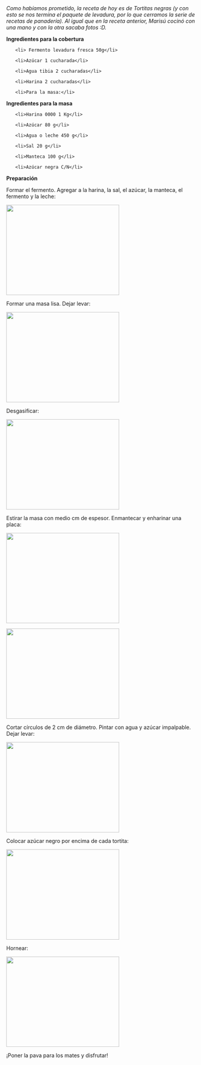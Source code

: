 <html><body><em>Como habíamos prometido, la receta de hoy es de Tortitas negras (y con esto se nos termina el paquete de levadura, por lo que cerramos la serie de recetas de panadería). Al igual que en la receta anterior, Marisú cocinó con una mano y con la otra sacaba fotos :D.</em>

<!--more-->

<strong>Ingredientes para la cobertura</strong>

<ul>

	<li> Fermento levadura fresca 50g</li>

	<li>Azúcar 1 cucharada</li>

	<li>Agua tibia 2 cucharadas</li>

	<li>Harina 2 cucharadas</li>

	<li>Para la masa:</li>

</ul>

<strong>Ingredientes para la masa</strong>

<ul>

	<li>Harina 0000 1 Kg</li>

	<li>Azúcar 80 g</li>

	<li>Agua o leche 450 g</li>

	<li>Sal 20 g</li>

	<li>Manteca 100 g</li>

	<li>Azúcar negra C/N</li>

</ul>

<strong>Preparación</strong>



Formar el fermento. Agregar a la harina, la sal, el azúcar, la manteca, el fermento y la leche:



<a href="/wp-content/uploads/2009/04/17-04-09_163547.jpg"><img class="aligncenter size-medium wp-image-1472" title="17-04-09_163547" src="/wp-content/uploads/2009/04/17-04-09_163547-300x240.jpg" alt="" width="300" height="240"></a>



Formar una masa lisa. Dejar levar:



<a href="/wp-content/uploads/2009/04/17-04-09_170006.jpg"><img class="aligncenter size-medium wp-image-1473" title="17-04-09_170006" src="/wp-content/uploads/2009/04/17-04-09_170006-300x240.jpg" alt="" width="300" height="240"></a>



Desgasificar:



<a href="/wp-content/uploads/2009/04/17-04-09_170028.jpg"><img class="aligncenter size-medium wp-image-1474" title="17-04-09_170028" src="/wp-content/uploads/2009/04/17-04-09_170028-300x240.jpg" alt="" width="300" height="240"></a>



Estirar la masa con medio cm de espesor. Enmantecar y enharinar una placa:



<a href="/wp-content/uploads/2009/04/17-04-09_170050.jpg"><img class="aligncenter size-medium wp-image-1475" title="17-04-09_170050" src="/wp-content/uploads/2009/04/17-04-09_170050-300x240.jpg" alt="" width="300" height="240"></a>

<a href="/wp-content/uploads/2009/04/17-04-09_165954.jpg"><img class="aligncenter size-medium wp-image-1476" title="17-04-09_165954" src="/wp-content/uploads/2009/04/17-04-09_165954-300x240.jpg" alt="" width="300" height="240"></a>



Cortar círculos de 2 cm de diámetro. Pintar con agua y azúcar impalpable. Dejar levar:



<a href="/wp-content/uploads/2009/04/17-04-09_172659.jpg"><img class="aligncenter size-medium wp-image-1477" title="17-04-09_172659" src="/wp-content/uploads/2009/04/17-04-09_172659-300x240.jpg" alt="" width="300" height="240"></a>



Colocar azúcar negro por encima de cada tortita:



<a href="/wp-content/uploads/2009/04/17-04-09_173335.jpg"><img class="aligncenter size-medium wp-image-1478" title="17-04-09_173335" src="/wp-content/uploads/2009/04/17-04-09_173335-300x240.jpg" alt="" width="300" height="240"></a>



Hornear:



<a href="/wp-content/uploads/2009/04/17-04-09_185943.jpg"><img class="aligncenter size-medium wp-image-1479" title="17-04-09_185943" src="/wp-content/uploads/2009/04/17-04-09_185943-300x240.jpg" alt="" width="300" height="240"></a>

¡Poner la pava para los mates y disfrutar!</body></html>